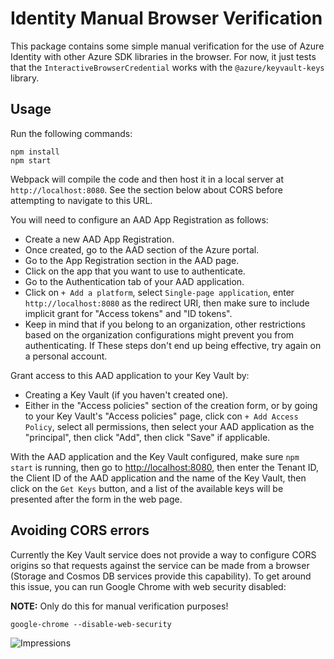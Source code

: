 # Identity Manual Browser Verification

This package contains some simple manual verification for the use of Azure
Identity with other Azure SDK libraries in the browser.  For now, it just tests
that the `InteractiveBrowserCredential` works with the `@azure/keyvault-keys`
library.

## Usage

Run the following commands:

```
npm install
npm start
```

Webpack will compile the code and then host it in a local server at
`http://localhost:8080`.  See the section below about CORS before attempting to
navigate to this URL.

You will need to configure an AAD App Registration as follows:

- Create a new AAD App Registration.
- Once created, go to the AAD section of the Azure portal.
- Go to the App Registration section in the AAD page.
- Click on the app that you want to use to authenticate.
- Go to the Authentication tab of your AAD application.
- Click on `+ Add a platform`, select `Single-page application`, enter `http://localhost:8080` as the redirect URI, then make sure to include implicit grant for "Access tokens" and "ID tokens".
- Keep in mind that if you belong to an organization, other restrictions based on the organization configurations might prevent you from authenticating. If These steps don't end up being effective, try again on a personal account.

Grant access to this AAD application to your Key Vault by:

- Creating a Key Vault (if you haven't created one).
- Either in the "Access policies" section of the creation form, or by going to your Key Vault's "Access policies" page, click con `+ Add Access Policy`, select all permissions, then select your AAD application as the "principal", then click "Add", then click "Save" if applicable.

With the AAD application and the Key Vault configured, make sure `npm start` is running, then go to <http://localhost:8080>, then enter the Tenant ID, the Client ID of the AAD application and the name of the Key Vault, then click on the `Get Keys` button, and a list of the available keys will be presented after the form in the web page.

## Avoiding CORS errors

Currently the Key Vault service does not provide a way to configure CORS origins
so that requests against the service can be made from a browser (Storage and
Cosmos DB services provide this capability).  To get around this issue, you can
run Google Chrome with web security disabled:

**NOTE:** Only do this for manual verification purposes!

```
google-chrome --disable-web-security
```


![Impressions](https://azure-sdk-impressions.azurewebsites.net/api/impressions/azure-sdk-for-js%2Fsdk%2Fidentity%2Fidentity%2Ftest%2Fmanual%2FREADME.png)
